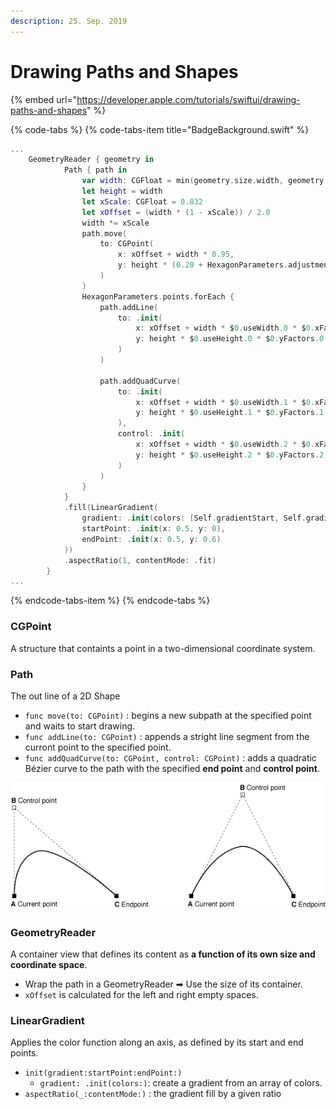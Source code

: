 ```yaml
---
description: 25. Sep. 2019
---
```


# Drawing Paths and Shapes

{% embed url="https://developer.apple.com/tutorials/swiftui/drawing-paths-and-shapes" %}

{% code-tabs %}
{% code-tabs-item title="BadgeBackground.swift" %}
```swift
...
    GeometryReader { geometry in
            Path { path in
                var width: CGFloat = min(geometry.size.width, geometry.size.height)
                let height = width
                let xScale: CGFloat = 0.832
                let xOffset = (width * (1 - xScale)) / 2.0
                width *= xScale
                path.move(
                    to: CGPoint(
                        x: xOffset + width * 0.95,
                        y: height * (0.20 + HexagonParameters.adjustment)
                    )
                )
                HexagonParameters.points.forEach {
                    path.addLine(
                        to: .init(
                            x: xOffset + width * $0.useWidth.0 * $0.xFactors.0,
                            y: height * $0.useHeight.0 * $0.yFactors.0
                        )
                    )
                    
                    path.addQuadCurve(
                        to: .init(
                            x: xOffset + width * $0.useWidth.1 * $0.xFactors.1,
                            y: height * $0.useHeight.1 * $0.yFactors.1
                        ),
                        control: .init(
                            x: xOffset + width * $0.useWidth.2 * $0.xFactors.2,
                            y: height * $0.useHeight.2 * $0.yFactors.2
                        )
                    )
                }
            }
            .fill(LinearGradient(
                gradient: .init(colors: [Self.gradientStart, Self.gradientEnd]),
                startPoint: .init(x: 0.5, y: 0),
                endPoint: .init(x: 0.5, y: 0.6)
            ))
            .aspectRatio(1, contentMode: .fit)
        }
...
```
{% endcode-tabs-item %}
{% endcode-tabs %}

### CGPoint

A structure that containts a point in a two-dimensional coordinate system.

### Path

The out line of a 2D Shape

* `func move(to: CGPoint)`  : begins a new subpath at the specified point and waits to start drawing.
* `func addLine(to: CGPoint)` : appends a stright line segment from the curront point to the specified point.
* `func addQuadCurve(to: CGPoint, control: CGPoint)` : adds a quadratic Bézier curve to the path with the specified **end point** and **control point**.

![Quadratic curve examples for understanding \(ref. apple documentation\)](../../../.gitbook/assets/grafik.png)

### GeometryReader

A container view that defines its content as **a function of its own size and coordinate space**.

* Wrap the path in a GeometryReader ➡ Use the size of its container.
* `xOffset` is calculated for the left and right empty spaces.

### LinearGradient

Applies the color function along an axis, as defined by its start and end points.

* `init(gradient:startPoint:endPoint:)`
  * `gradient: .init(colors:)`: create a gradient from an array of colors.
* `aspectRatio(_:contentMode:)` : the gradient fill by a given ratio

